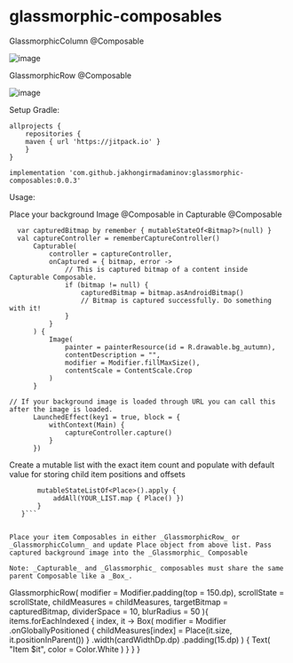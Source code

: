 # glassmorphic-composables

GlassmorphicColumn @Composable 

![image](https://user-images.githubusercontent.com/12813066/168596336-97b5f8e9-7d99-48c6-b66a-a993a12fd087.png)


GlassmorphicRow @Composable

![image](https://user-images.githubusercontent.com/12813066/168596377-82baee30-a41e-4375-aa8c-aba678995b41.png)

Setup Gradle:

```
allprojects {
    repositories {
    maven { url 'https://jitpack.io' }
    }
}
```
```implementation 'com.github.jakhongirmadaminov:glassmorphic-composables:0.0.3'```

Usage: 

Place your background Image @Composable in Capturable @Composable 

  ```
    var capturedBitmap by remember { mutableStateOf<Bitmap?>(null) }
    val captureController = rememberCaptureController()
        Capturable(
            controller = captureController,
            onCaptured = { bitmap, error ->
                // This is captured bitmap of a content inside Capturable Composable.
                if (bitmap != null) {
                    capturedBitmap = bitmap.asAndroidBitmap()
                    // Bitmap is captured successfully. Do something with it!
                }
            }
        ) {
            Image(
                painter = painterResource(id = R.drawable.bg_autumn),
                contentDescription = "",
                modifier = Modifier.fillMaxSize(),
                contentScale = ContentScale.Crop
            )
        }

// If your background image is loaded through URL you can call this after the image is loaded.
        LaunchedEffect(key1 = true, block = {
            withContext(Main) {
                captureController.capture()
            }
        })
```
        
Create a mutable list with the exact item count and populate with default value for storing child item positions and offsets
        
 ``` val childMeasures = remember {
        mutableStateListOf<Place>().apply {
            addAll(YOUR_LIST.map { Place() })
        }
    }```
 
 
Place your item Composables in either _GlassmorphicRow_ or _GlassmorphicColumn_ and update Place object from above list. Pass captured background image into the _Glassmorphic_ Composable

Note: _Capturable_ and _Glassmorphic_ composables must share the same parent Composable like a _Box_.

```
   GlassmorphicRow(
                modifier = Modifier.padding(top = 150.dp),
                scrollState = scrollState,
                childMeasures = childMeasures,
                targetBitmap = capturedBitmap,
                dividerSpace = 10,
                blurRadius = 50
            ){
                items.forEachIndexed { index, it ->
                    Box(
                        modifier = Modifier
                            .onGloballyPositioned {
                                childMeasures[index] = Place(it.size, it.positionInParent())
                            }
                            .width(cardWidthDp.dp)
                            .padding(15.dp)
                    ) {
                        Text(
                            "Item $it",
                            color = Color.White
                        )
                    }
                }
            }
```


 
        

